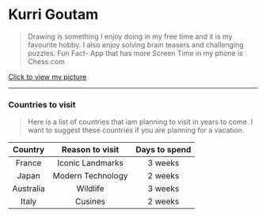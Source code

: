 # Kurri Goutam

> Drawing is something I enjoy doing in my free time and it is my favourite hobby. I also enjoy solving brain teasers and challenging puzzles.
> Fun Fact- App that has more Screen Time in my phone is Chess.com

[Click to view my picture](GoutamKurri.jpg)

---

### Countries to visit
>Here is a list of countries that iam planning to visit in years to come. I want to suggest these countries if you are planning for a vacation.

|Country|Reason to visit|Days to spend|
|:---:|:---:|:---:|
|France|Iconic Landmarks|3 weeks|
|Japan|Modern Technology| 2 weeks|
|Australia|Wildlife|3 weeks|
|Italy|Cusines|2 weeks|
